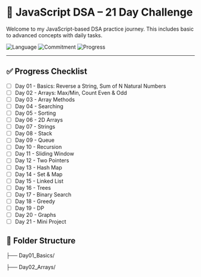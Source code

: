 # 🚀 JavaScript DSA – 21 Day Challenge
Welcome to my JavaScript-based DSA practice journey. This includes basic to advanced concepts with daily tasks.

![Language](https://img.shields.io/badge/Language-JavaScript-yellow)   ![Commitment](https://img.shields.io/badge/Daily--Progress-💯-blue)  ![Progress](https://img.shields.io/badge/Progress-1%2F21-brightgreen)


---


## ✅ Progress Checklist


- [ ] Day 01 - Basics: Reverse a String, Sum of N Natural Numbers
- [ ] Day 02 - Arrays: Max/Min, Count Even & Odd
- [ ] Day 03 - Array Methods
- [ ] Day 04 - Searching
- [ ] Day 05 - Sorting
- [ ] Day 06 - 2D Arrays
- [ ] Day 07 - Strings
- [ ] Day 08 - Stack
- [ ] Day 09 - Queue
- [ ] Day 10 - Recursion
- [ ] Day 11 - Sliding Window
- [ ] Day 12 - Two Pointers
- [ ] Day 13 - Hash Map
- [ ] Day 14 - Set & Map
- [ ] Day 15 - Linked List
- [ ] Day 16 - Trees
- [ ] Day 17 - Binary Search
- [ ] Day 18 - Greedy
- [ ] Day 19 - DP
- [ ] Day 20 - Graphs
- [ ] Day 21 - Mini Project

## 📂 Folder Structure

├── Day01_Basics/

├── Day02_Arrays/
